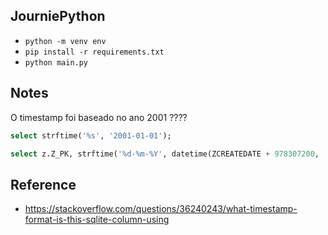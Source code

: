 ## JourniePython

* `python -m venv env`
* `pip install -r requirements.txt`
* `python main.py`

## Notes

O timestamp foi baseado no ano 2001 ????
```sql
select strftime('%s', '2001-01-01');

select z.Z_PK, strftime('%d-%m-%Y', datetime(ZCREATEDATE + 978307200, 'unixepoch')) FROM ZDIARY z;
```

## Reference

* https://stackoverflow.com/questions/36240243/what-timestamp-format-is-this-sqlite-column-using
